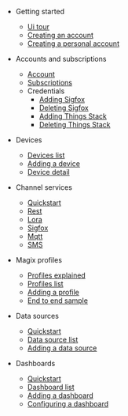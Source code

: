 <!-- docs/_sidebar.md -->

- Getting started
    <!-- - [What is IotBridge](getting-started/what-is-iotbridge.md) -->
    - [Ui tour](getting-started/ui-tour.md)
    - [Creating an account](getting-started/creating-an-account.md)
    - [Creating a personal account](getting-started/creating-a-personal-account.md)

- Accounts and subscriptions
    - [Account](accounts-and-subscriptions/account.md)
    - [Subscriptions](accounts-and-subscriptions/subscriptions.md)
    - Credentials
        - [Adding Sigfox](accounts-and-subscriptions/adding-sigfox-credentials.md)
        - [Deleting Sigfox](accounts-and-subscriptions/deleting-sigfox-credentials.md)
        - [Adding Things Stack](accounts-and-subscriptions/adding-things-stack-credentials.md)
        - [Deleting Things Stack](accounts-and-subscriptions/deleting-things-stack-credentials.md)

- Devices
    - [Devices list](devices/list.md)
    - [Adding a device](devices/adding.md)
    - [Device detail](devices/device-detail.md)

- Channel services
    - [Quickstart](channel-services/quickstart.md)
    - [Rest](channel-services/rest.md)
    - [Lora](channel-services/lora.md)
    - [Sigfox](channel-services/sigfox.md)
    - [Mqtt](channel-services/mqtt.md)
    - [SMS](channel-services/sms.md)

- Magix profiles
    - [Profiles explained](Magix-profiles/profiles-explained.md)
    - [Profiles list](Magix-profiles/profiles-list.md)
    - [Adding a profile](Magix-profiles/adding-a-profile.md)
    - [End to end sample](Magix-profiles/end-to-end-sample.md)

- Data sources
    - [Quickstart](datasources/quickstart.md)
    - [Data source list](datasources/list.md)
    - [Adding a data source](datasources/adding.md)

- Dashboards
    - [Quickstart](dashboards/quickstart.md)
    - [Dashboard list](dashboards/list.md)
    - [Adding a dashboard](dashboards/adding.md)
    - [Configuring a dashboard](dashboards/configuring.md)

<!-- - Super users and customers
    - [Quickstart](users-and-customers/quickstart.md)
    - [Users and Customers](users-and-customers/users-and-customers.md)
    - [Intentions](users-and-customers/intentions.md) -->